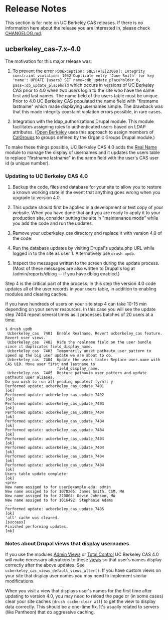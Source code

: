 # Release Notes
This section is for note on UC Berkeley CAS releases.  If there is no 
information here about the release you are interested in, please check 
[CHANGELOG.md](https://github.com/bwood/ucberkeley_cas-7/blob/master/CHANGELOG.md).

## ucberkeley_cas-7.x-4.0

The motivation for this major release was:

1. To prevent the error `PDOException: SQLSTATE[23000]: Integrity constraint violation: 1062 Duplicate entry 'Jane Smith' for key 'name': UPDATE {users} SET name=:db_update_placeholder_0, pass=:db_update_placehold`
which occurs in versions of UC Berkeley CAS prior to 4.0 when two users login to 
the site who have the same first and last names. The name field of the users table
must be unique. Prior to 4.0 UC Berkeley CAS populated the name field with 
"firstname lastname" which made displaying usernames simple. The drawback
was that this made integrity constaint violation errors possible, in rare cases.

2. Integration with the ldap_authorizations Drupal module. This module 
facilitates assigning roles to authenticated users based on LDAP attributes. 
([Open Berkeley](https://open.berkeley.edu) uses this approach to assign members of [CalGroups](https://calnetweb.berkeley.edu/calnet-technologists/calgroups-integration) to 
groups defined by the Organic Groups Drupal module.)

To make these things possible, UC Berkeley CAS 4.0 adds the [Real Name](https://www.drupal.org/project/realname) module to 
manage the display of usernames and it updates the users table to replace 
"firstname lastname" in the name field with the user's CAS user id (a unique 
number).  

### Updating to UC Berkeley CAS 4.0

1. Backup the code, files and database for your site to allow you to restore a 
known working state in the event that anything goes wrong when you upgrade to 
version 4.0.

2. This update should first be applied in a development or test copy of your 
website.  When you have done that and you are ready to apply it to your 
production site, consider putting the site in "maintenance mode" while you add 
the code and run the updates.

3. Remove your ucberkeley_cas directory and replace it with version 4.0 of the
code.

4. Run the database updates by visiting Drupal's update.php URL while logged in 
to the site as user 1. Alternatively use `drush updb`.

5. Inspect the messages written to the screen during the update process. (Most
of these messages are also written to Drupal's log at /admin/reports/dblog --
if you have dblog enabled.) 

Step 4 is the critical part of the process. In this step the version 4.0 code 
updates all of the user records in your users table, in addition to enabling 
modules and clearing caches. 

If you have hundreds of users on your site step 4 can take 10-15 min depending 
on your server resources.  In this case you will see the update step 7404 repeat
several times as it processes batches of 20 users at a time:

```
$ drush updb 
 Ucberkeley_cas  7401  Enable Realname. Revert ucberkeley_cas feature. Revert user views.
 Ucberkeley_cas  7402  Hide the realname field on the user bundle since it duplicates field_display_name.
 Ucberkeley_cas  7403  Temporarily unset pathauto_user_pattern to speed up the big user update we are about to do.
 Ucberkeley_cas  7404  Update the users table: Replace user.name with CAS UID. Move user first and lastname to
                       field_display_name.
 Ucberkeley_cas  7405  Restore pathauto_user_pattern and update pathauto user aliases.
Do you wish to run all pending updates? (y/n): y
Performed update: ucberkeley_cas_update_7401                                                                 [ok]
Performed update: ucberkeley_cas_update_7402                                                                 [ok]
Performed update: ucberkeley_cas_update_7403                                                                 [ok]
Performed update: ucberkeley_cas_update_7404                                                                 [ok]
Performed update: ucberkeley_cas_update_7404                                                                 [ok]
Performed update: ucberkeley_cas_update_7404                                                                 [ok]
Performed update: ucberkeley_cas_update_7404                                                                 [ok]
Performed update: ucberkeley_cas_update_7404                                                                 [ok]
Performed update: ucberkeley_cas_update_7404                                                                 [ok]
Performed update: ucberkeley_cas_update_7404                                                                 [ok]
Users table update complete:                                                                                 [ok]
<pre>
New name assiged to for user@example.edu: admin
New name assiged to for 1070265: James Smith, CSM, MA
New name assiged to for 270864: Kevin Johnson, MA
New name assiged to for 1016492: Stephanie Adams
...
Performed update: ucberkeley_cas_update_7405                                                                 [ok]
'all' cache was cleared.                                                                                     [success]
Finished performing updates.                                                                                 [ok]
```

### Notes about Drupal views that display usernames
If you use the modules [Admin Views](https://www.drupal.org/project/admin_views) or [Total Control](https://www.drupal.org/project/total_control) UC Berkeley CAS 4.0 will 
make necessary alterations to these [views](https://www.drupal.org/project/views) so that user's names display correctly 
after the above updates.  See `ucberkeley_cas_views_default_views_alter()`. If 
you have custom views on your site that display user names you may need to 
implement similar modifications.

When you visit a view that displays user's names for the first time after updating 
to version 4.0, you may need to reload the page or (in some cases) clear your 
site caches (`drush cache-clear all`) to get the view to display data correctly. 
This should be a one-time fix. It's usually related to servers (like Pantheon) 
that do aggressive caching.
